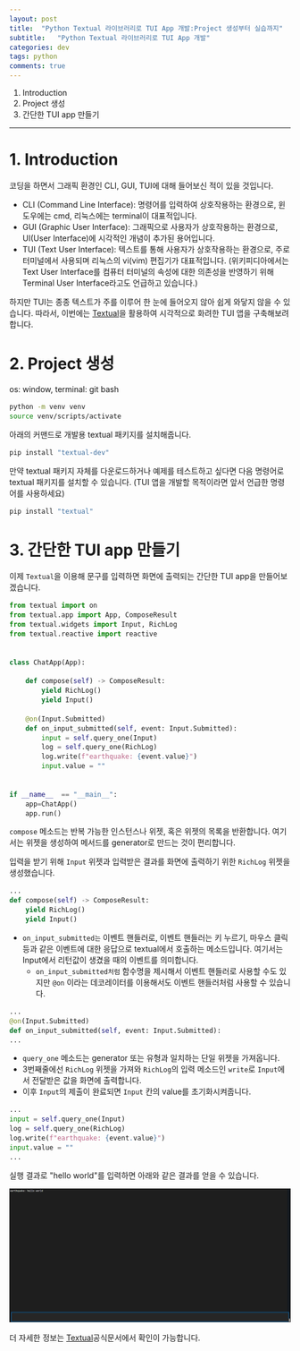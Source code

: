 ```yaml
---
layout: post
title:  "Python Textual 라이브러리로 TUI App 개발:Project 생성부터 실습까지"
subtitle:   "Python Textual 라이브러리로 TUI App 개발"
categories: dev
tags: python
comments: true
---
```


1. Introduction
2. Project 생성
3. 간단한 TUI app 만들기

---

# 1. Introduction

코딩을 하면서 그래픽 환경인 CLI, GUI, TUI에 대해 들어보신 적이 있을 것입니다.

- CLI (Command Line Interface): 명령어를 입력하여 상호작용하는 환경으로, 윈도우에는 cmd, 리눅스에는 terminal이 대표적입니다.
- GUI (Graphic User Interface): 그래픽으로 사용자가 상호작용하는 환경으로, UI(User Interface)에 시각적인 개념이 추가된 용어입니다.
- TUI (Text User Interface): 텍스트를 통해 사용자가 상호작용하는 환경으로, 주로 터미널에서 사용되며 리눅스의 vi(vim) 편집기가 대표적입니다. (위키피디아에서는 Text User Interface를 컴퓨터 터미널의 속성에 대한 의존성을 반영하기 위해 Terminal User Interface라고도 언급하고 있습니다.)

하지만 TUI는 종종 텍스트가 주를 이루어 한 눈에 들어오지 않아 쉽게 와닿지 않을 수 있습니다. 따라서, 이번에는 [Textual](https://textual.textualize.io/)을 활용하여 시각적으로 화려한 TUI 앱을 구축해보려 합니다.

# 2. Project 생성

os: window, terminal: git bash

```bash
python -m venv venv
source venv/scripts/activate
```

아래의 커맨드로 개발용 textual 패키지를 설치해줍니다.

```bash
pip install "textual-dev"
```

만약 textual 패키지 자체를 다운로드하거나 예제를 테스트하고 싶다면 다음 명령어로 textual 패키지를 설치할 수 있습니다. (TUI 앱을 개발할 목적이라면 앞서 언급한 명령어를 사용하세요)

```bash
pip install "textual"
```


# 3. 간단한 TUI app 만들기

이제 `Textual`을 이용해 문구를 입력하면 화면에 출력되는 간단한 TUI app을 만들어보겠습니다.

```python
from textual import on
from textual.app import App, ComposeResult
from textual.widgets import Input, RichLog
from textual.reactive import reactive


class ChatApp(App):

    def compose(self) -> ComposeResult:
        yield RichLog()
        yield Input()
    
    @on(Input.Submitted)
    def on_input_submitted(self, event: Input.Submitted):
        input = self.query_one(Input)
        log = self.query_one(RichLog)
        log.write(f"earthquake: {event.value}")
		input.value = ""


if __name__  == "__main__":
    app=ChatApp()
    app.run()
```

`compose` 메소드는 반복 가능한 인스턴스나 위젯, 혹은 위젯의 목록을 반환합니다. 여기서는 위젯을 생성하여 메서드를 generator로 만드는 것이 편리합니다.

입력을 받기 위해 `Input` 위젯과 입력받은 결과를 화면에 출력하기 위한 `RichLog` 위젯을 생성했습니다.

```python
...
def compose(self) -> ComposeResult:
	yield RichLog()
	yield Input()
```

- `on_input_submitted는` 이벤트 핸들러로, 이벤트 핸들러는 키 누르기, 마우스 클릭 등과 같은 이벤트에 대한 응답으로 textual에서 호출하는 메소드입니다. 여기서는 Input에서 리턴값이 생겼을 때의 이벤트를 의미합니다.
	- `on_input_submitted처럼` 함수명을 제시해서 이벤트 핸들러로 사용할 수도 있지만 `@on` 이라는 데코레이터를 이용해서도 이벤트 핸들러처럼 사용할 수 있습니다.

```python
...
@on(Input.Submitted)
def on_input_submitted(self, event: Input.Submitted):
...
```

- `query_one` 메소드는 generator 또는 유형과 일치하는 단일 위젯을 가져옵니다.
- 3번째줄에선 `RichLog` 위젯을 가져와 `RichLog`의 입력 메소드인 `write`로 `Input`에서 전달받은 값을 화면에 출력합니다.
- 이후 `Input`의 제출이 완료되면 `Input` 칸의 value를 초기화시켜줍니다.

```python
...
input = self.query_one(Input)
log = self.query_one(RichLog)
log.write(f"earthquake: {event.value}")
input.value = ""
...
```

실행 결과로 "hello world"를 입력하면 아래와 같은 결과를 얻을 수 있습니다.

![img](/assets/img/dev/python/textual-1.png)

더 자세한 정보는 [Textual](https://textual.textualize.io/)공식문서에서 확인이 가능합니다. 

